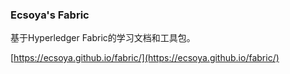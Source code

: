 ### Ecsoya's Fabric

基于Hyperledger Fabric的学习文档和工具包。

[https://ecsoya.github.io/fabric/](https://ecsoya.github.io/fabric/)